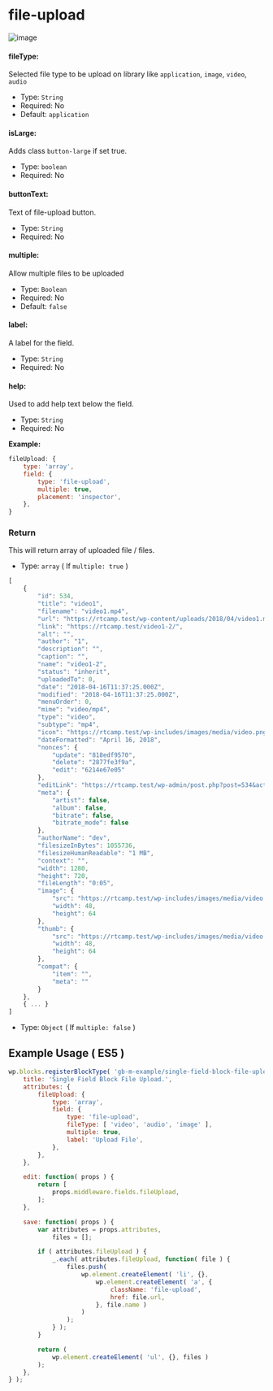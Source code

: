 # file-upload

![image](https://user-images.githubusercontent.com/1138833/39432635-8fc8c4e6-4cb1-11e8-8e64-9c404d065dd8.png)

#### fileType:

Selected file type to be upload on library like `application`, `image`, `video`, `audio`

- Type: `String`
- Required: No
- Default: `application`

#### isLarge:

Adds class `button-large` if set true.

- Type: `boolean`
- Required: No

#### buttonText:

Text of file-upload button.

- Type: `String`
- Required: No

#### multiple:

Allow multiple files to be uploaded

- Type: `Boolean`
- Required: No
- Default: `false`

#### label:

A label for the field.

- Type: `String`
- Required: No

#### help:

Used to add help text below the field.

- Type: `String`
- Required: No

**Example:**

```js
fileUpload: {
    type: 'array',
    field: {
        type: 'file-upload',
        multiple: true,
        placement: 'inspector',
    },
}
```

### Return

This will return array of uploaded file / files.

- Type: `array` ( If `multiple: true` )

```js
[
	{
		"id": 534,
		"title": "video1",
		"filename": "video1.mp4",
		"url": "https://rtcamp.test/wp-content/uploads/2018/04/video1.mp4",
		"link": "https://rtcamp.test/video1-2/",
		"alt": "",
		"author": "1",
		"description": "",
		"caption": "",
		"name": "video1-2",
		"status": "inherit",
		"uploadedTo": 0,
		"date": "2018-04-16T11:37:25.000Z",
		"modified": "2018-04-16T11:37:25.000Z",
		"menuOrder": 0,
		"mime": "video/mp4",
		"type": "video",
		"subtype": "mp4",
		"icon": "https://rtcamp.test/wp-includes/images/media/video.png",
		"dateFormatted": "April 16, 2018",
		"nonces": {
			"update": "818edf9570",
			"delete": "2877fe3f9a",
			"edit": "6214e67e05"
		},
		"editLink": "https://rtcamp.test/wp-admin/post.php?post=534&action=edit",
		"meta": {
			"artist": false,
			"album": false,
			"bitrate": false,
			"bitrate_mode": false
		},
		"authorName": "dev",
		"filesizeInBytes": 1055736,
		"filesizeHumanReadable": "1 MB",
		"context": "",
		"width": 1280,
		"height": 720,
		"fileLength": "0:05",
		"image": {
			"src": "https://rtcamp.test/wp-includes/images/media/video.png",
			"width": 48,
			"height": 64
		},
		"thumb": {
			"src": "https://rtcamp.test/wp-includes/images/media/video.png",
			"width": 48,
			"height": 64
		},
		"compat": {
			"item": "",
			"meta": ""
		}
	},
	{ ... }
]
```

- Type: `Object` ( If  `multiple: false` )

## Example Usage ( ES5 )

```js
wp.blocks.registerBlockType( 'gb-m-example/single-field-block-file-upload', {
	title: 'Single Field Block File Upload.',
	attributes: {
		fileUpload: {
			type: 'array',
			field: {
				type: 'file-upload',
				fileType: [ 'video', 'audio', 'image' ],
				multiple: true,
				label: 'Upload File',
			},
		},
	},

	edit: function( props ) {
		return [
			props.middleware.fields.fileUpload,
		];
	},

	save: function( props ) {
		var attributes = props.attributes,
			files = [];

		if ( attributes.fileUpload ) {
			_.each( attributes.fileUpload, function( file ) {
				files.push(
					wp.element.createElement( 'li', {},
						wp.element.createElement( 'a', {
							className: 'file-upload',
							href: file.url,
						}, file.name )
					)
				);
			} );
		}

		return (
			wp.element.createElement( 'ul', {}, files )
		);
	},
} );
```
